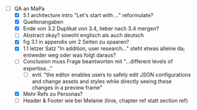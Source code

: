 
- [ ] QA an MaPa
	- [x] 5.1 architecture intro "Let's start with ..." reformulate?
	- [x] Quellenangaben
	- [x] Ende von 3.2 Duplikat von 3.4, lieber nach 3.4 mergen?
	- [ ] Abstract okay? sowohl englisch als auch deutsch
	- [x] fig 3.1 in appendix um 2 Seiten zu spaaren?
	- [x] 1.1 letzer Satz "In addition, user research..." steht etwas alleine da; entweder weg oder was folgt daraus?
	- [ ] Conclusion muss Frage beantworten mit "...different levels of expertise..." 
		- [ ] evtl. "the editor enables users to safely edit JSON configurations and change assets and styles while directly seeing these changes in a preview frame"
	- [x]  Mehr Refs zu Personas?
	- [ ] Header & Footer wie bei Melanie (linie, chapter ref statt section ref)